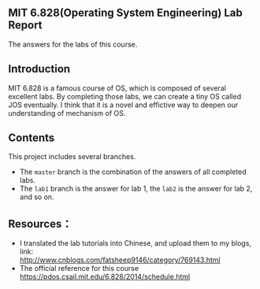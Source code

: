 MIT 6.828(Operating System Engineering) Lab Report 
---
  The answers for the labs of this course. 

Introduction
---
  MIT 6.828 is a famous course of OS, which is composed of several excellent labs. By completing those labs, we can create a tiny OS called JOS eventually. I think that it is a novel and effictive way to deepen our understanding of mechanism of OS.

Contents
---
  This project includes several branches. <br>
  * The `master` branch is the combination of the answers of all completed labs.
  * The `lab1` branch is the answer for lab 1, the `lab2` is the answer for lab 2, and so on.
  
  
Resources：
---
  * I translated the lab tutorials into Chinese, and upload them to my blogs, link: <br>
    http://www.cnblogs.com/fatsheep9146/category/769143.html
  * The official reference for this course  
    https://pdos.csail.mit.edu/6.828/2014/schedule.html

    
